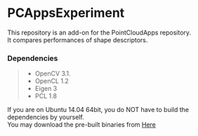 # PCAppsExperiment
This repository is an add-on for the PointCloudApps repository.  
It compares performances of shape descriptors.
### Dependencies
> - OpenCV 3.1.
> - OpenCL 1.2
> - Eigen 3
> - PCL 1.8

If you are on Ubuntu 14.04 64bit, you do NOT have to build the dependencies by yourself.  
You may download the pre-built binaries from [Here](https://drive.google.com/open?id=0B3n44jck6ZLuaUhDSkh1V1pUUjg)
